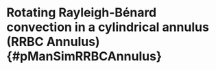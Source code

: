 Rotating Rayleigh-Bénard convection in a cylindrical annulus (RRBC Annulus) {#pManSimRRBCAnnulus}
===========================================================================
